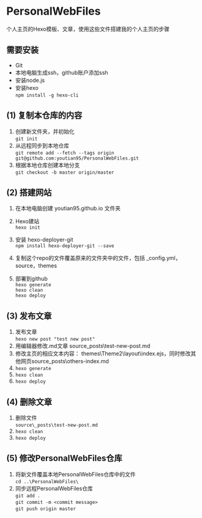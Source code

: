 # PersonalWebFiles
个人主页的Hexo模板、文章，使用这些文件搭建我的个人主页的步骤

## 需要安装
- Git
- 本地电脑生成ssh，github账户添加ssh
- 安装node.js
- 安装hexo  
`npm install -g hexo-cli`

## (1) 复制本仓库的内容
1. 创建新文件夹，并初始化  
        `git init`
1. 从远程同步到本地仓库  
        `git remote add --fetch --tags origin git@github.com:youtian95/PersonalWebFiles.git`
1. 根据本地仓库创建本地分支  
        `git checkout -b master origin/master`

## (2) 搭建网站
1. 在本地电脑创建 youtian95.github.io 文件夹
1. Hexo建站  
        `hexo init`
1. 安装 hexo-deployer-git  
        `npm install hexo-deployer-git --save`
        
1. 复制这个repo的文件覆盖原来的文件夹中的文件，包括 _config.yml，source，themes
1. 部署到github  
        `hexo generate`  
        `hexo clean`  
        `hexo deploy`  

## (3) 发布文章
1. 发布文章  
        `hexo new post "test new post"`
1. 用编辑器修改.md文章 source\_posts\test-new-post.md   
1. 修改主页的相应文本内容： themes\Theme2\layout\index.ejs，同时修改其他网页source\_posts\others-index.md  
1. `hexo generate`
1. `hexo clean`
1. `hexo deploy`

## (4) 删除文章
1. 删除文件  
        `source\_posts\test-new-post.md` 
1. `hexo clean`  
1. `hexo deploy`  

## (5) 修改PersonalWebFiles仓库
1. 将新文件覆盖本地PersonalWebFiles仓库中的文件  
        `cd ..\PersonalWebFiles\`
1. 同步远程PersonalWebFiles仓库  
        `git add .`  
        `git commit -m <commit message>`  
        `git push origin master`  

